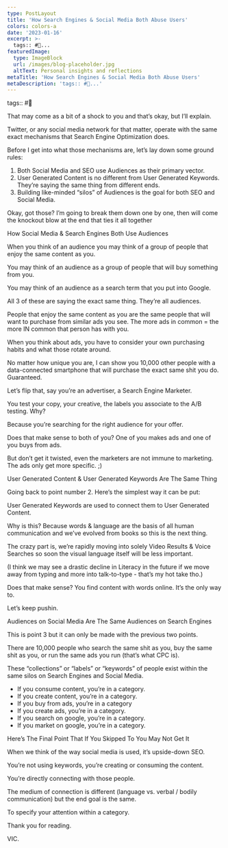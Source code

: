 ```yaml
---
type: PostLayout
title: 'How Search Engines & Social Media Both Abuse Users'
colors: colors-a
date: '2023-01-16'
excerpt: >-
  tags:: #🤝...
featuredImage:
  type: ImageBlock
  url: /images/blog-placeholder.jpg
  altText: Personal insights and reflections
metaTitle: 'How Search Engines & Social Media Both Abuse Users'
metaDescription: 'tags:: #🤝...'
---
```


tags:: #🤝

That may come as a bit of a shock to you and that’s okay, but I’ll explain.

Twitter, or any social media network for that matter, operate with the same exact mechanisms that Search Engine Optimization does.

Before I get into what those mechanisms are, let’s lay down some ground rules:

1.  Both Social Media and SEO use Audiences as their primary vector.
2.  User Generated Content is no different from User Generated Keywords. They’re saying the same thing from different ends.
3.  Building like-minded “silos” of Audiences is the goal for both SEO and Social Media.

Okay, got those? I’m going to break them down one by one, then will come the knockout blow at the end that ties it all together

How Social Media & Search Engines Both Use Audiences

When you think of an audience you may think of a group of people that enjoy the same content as you.

You may think of an audience as a group of people that will buy something from you.

You may think of an audience as a search term that you put into Google.

All 3 of these are saying the exact same thing. They’re all audiences.

People that enjoy the same content as you are the same people that will want to purchase from similar ads you see. The more ads in common = the more IN common that person has with you.

When you think about ads, you have to consider your own purchasing habits and what those rotate around.

No matter how unique you are, I can show you 10,000 other people with a data-connected smartphone that will purchase the exact same shit you do. Guaranteed.

Let’s flip that, say you’re an advertiser, a Search Engine Marketer. 

You test your copy, your creative, the labels you associate to the A/B testing. Why?

Because you’re searching for the right audience for your offer.

Does that make sense to both of you? One of you makes ads and one of you buys from ads.

But don’t get it twisted, even the marketers are not immune to marketing. The ads only get more specific. ;)

User Generated Content & User Generated Keywords Are The Same Thing

Going back to point number 2. Here’s the simplest way it can be put:

User Generated Keywords are used to connect them to User Generated Content.

Why is this? Because words & language are the basis of all human communication and we’ve evolved from books so this is the next thing.

The crazy part is, we’re rapidly moving into solely Video Results & Voice Searches so soon the visual language itself will be less important.

(I think we may see a drastic decline in Literacy in the future if we move away from typing and more into talk-to-type - that’s my hot take tho.)

Does that make sense? You find content with words online. It’s the only way to.

Let’s keep pushin.

Audiences on Social Media Are The Same Audiences on Search Engines

This is point 3 but it can only be made with the previous two points.

There are 10,000 people who search the same shit as you, buy the same shit as you, or run the same ads you run (that’s what CPC is).

These “collections” or “labels” or “keywords” of people exist within the same silos on Search Engines and Social Media.

-   If you consume content, you’re in a category.
-   If you create content, you’re in a category.
-   If you buy from ads, you’re in a category
-   If you create ads, you’re in a category.
-   If you search on google, you’re in a category.
-   If you market on google, you’re in a category.

Here’s The Final Point That If You Skipped To You May Not Get It

When we think of the way social media is used, it’s upside-down SEO.

You’re not using keywords, you’re creating or consuming the content. 

You’re directly connecting with those people. 

The medium of connection is different (language vs. verbal / bodily communication) but the end goal is the same.

To specify your attention within a category.

Thank you for reading.

VIC.